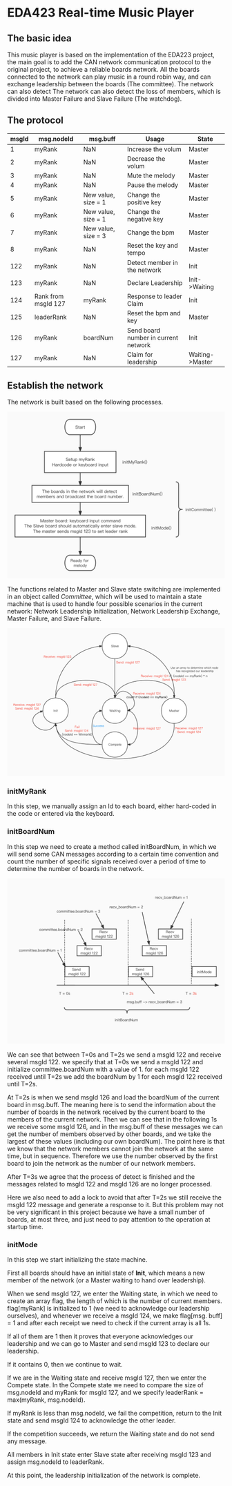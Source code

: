 # EDA423 Real-time Music Player

## The basic idea
This music player is based on the implementation of the EDA223 project, the main goal is to add the CAN network communication protocol to the original project, to achieve a reliable boards network. All the boards connected to the network can play music in a round robin way, and can exchange leadership between the boards (The committee). The network can also detect The network can also detect the loss of members, which is divided into Master Failure and Slave Failure (The watchdog).

## The protocol

| msgId      | msg.nodeId | msg.buff | Usage | State |
| ----------- | ----------- | ----------- | ----------- | ----------- |
| 1 | myRank | NaN | Increase the volum | Master |
| 2 | myRank | NaN | Decrease the volum | Master |
| 3 | myRank | NaN | Mute the melody | Master |
| 4 | myRank | NaN | Pause the melody | Master |
| 5 | myRank | New value, size = 1 | Change the positive key | Master |
| 6 | myRank | New value, size = 1 | Change the negative key | Master |
| 7 | myRank | New value, size = 3 | Change the bpm | Master |
| 8 | myRank | NaN | Reset the key and tempo | Master |
| 122 | myRank | NaN | Detect member in the network | Init |
| 123 | myRank | NaN | Declare Leadership | Init->Waiting |
| 124 | Rank from msgId 127 | myRank | Response to leader Claim | Init |
| 125 | leaderRank | NaN | Reset the bpm and key | Master |
| 126 | myRank | boardNum | Send board number in current network | Init |
| 127 | myRank | NaN | Claim for leadership | Waiting->Master |

## Establish the network
The network is built based on the following processes.

![Establish the network](Graph/Establish.jpg)

The functions related to Master and Slave state switching are implemented in an object called *Committee*, which will be used to maintain a state machine that is used to handle four possible scenarios in the current network: Network Leadership Initialization, Network Leadership Exchange, Master Failure, and Slave Failure.

![State machine](Graph/State_machine.jpg)

### initMyRank
In this step, we manually assign an Id to each board, either hard-coded in the code or entered via the keyboard.

### initBoardNum
In this step we need to create a method called initBoardNum, in which we will send some CAN messages according to a certain time convention and count the number of specific signals received over a period of time to determine the number of boards in the network.

![Detect boards](Graph/Detect.jpg)

We can see that between T=0s and T=2s we send a msgId 122 and receive several msgId 122. we specify that at T=0s we send a msgId 122 and initialize committee.boardNum with a value of 1. for each msgId 122 received until T=2s we add the boardNum by 1 for each msgId 122 received until T=2s.

At T=2s is when we send msgId 126 and load the boardNum of the current board in msg.buff. The meaning here is to send the information about the number of boards in the network received by the current board to the members of the current network. Then we can see that in the following 1s we receive some msgId 126, and in the msg.buff of these messages we can get the number of members observed by other boards, and we take the largest of these values (including our own boardNum). The point here is that we know that the network members cannot join the network at the same time, but in sequence. Therefore we use the number observed by the first board to join the network as the number of our network members.

After T=3s we agree that the process of detect is finished and the messages related to msgId 122 and msgId 126 are no longer processed.

Here we also need to add a lock to avoid that after T=2s we still receive the msgId 122 message and generate a response to it. But this problem may not be very significant in this project because we have a small number of boards, at most three, and just need to pay attention to the operation at startup time.

### initMode
In this step we start initializing the state machine. 

First all boards should have an initial state of **Init**, which means a new member of the network (or a Master waiting to hand over leadership).

When we send msgId 127, we enter the Waiting state, in which we need to create an array flag, the length of which is the number of current members. flag[myRank] is initialized to 1 (we need to acknowledge our leadership ourselves), and whenever we receive a msgId 124, we make flag[msg. buff] = 1 and after each receipt we need to check if the current array is all 1s.

If all of them are 1 then it proves that everyone acknowledges our leadership and we can go to Master and send msgId 123 to declare our leadership.

If it contains 0, then we continue to wait.

If we are in the Waiting state and receive msgId 127, then we enter the Compete state. In the Compete state we need to compare the size of msg.nodeId and myRank for msgId 127, and we specify leaderRank = max(myRank, msg.nodeId).

If myRank is less than msg.nodeId, we fail the competition, return to the Init state and send msgId 124 to acknowledge the other leader.

If the competition succeeds, we return the Waiting state and do not send any message.

All members in Init state enter Slave state after receiving msgId 123 and assign msg.nodeId to leaderRank.

At this point, the leadership initialization of the network is complete.